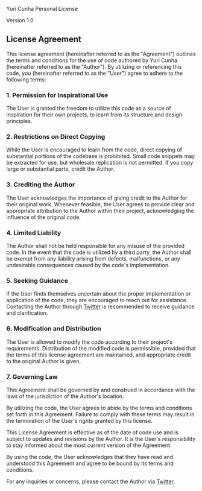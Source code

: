 Yuri Cunha Personal License

Version 1.0

## License Agreement

This license agreement (hereinafter referred to as the "Agreement") outlines the terms and conditions for the use of code authored by Yuri Cunha (hereinafter referred to as the "Author"). By utilizing or referencing this code, you (hereinafter referred to as the "User") agree to adhere to the following terms:

### 1. Permission for Inspirational Use

The User is granted the freedom to utilize this code as a source of inspiration for their own projects, to learn from its structure and design principles.

### 2. Restrictions on Direct Copying

While the User is encouraged to learn from the code, direct copying of substantial portions of the codebase is prohibited. Small code snippets may be extracted for use, but wholesale replication is not permitted. If you copy large or substantial parte, credit the Author.

### 3. Crediting the Author

The User acknowledges the importance of giving credit to the Author for their original work. Whenever feasible, the User agrees to provide clear and appropriate attribution to the Author within their project, acknowledging the influence of the original code.

### 4. Limited Liability

The Author shall not be held responsible for any misuse of the provided code. In the event that the code is utilized by a third party, the Author shall be exempt from any liability arising from defects, malfunctions, or any undesirable consequences caused by the code's implementation.

### 5. Seeking Guidance

If the User finds themselves uncertain about the proper implementation or application of the code, they are encouraged to reach out for assistance. Contacting the Author through [Twitter](https://twitter.com/isyuricunha) is recommended to receive guidance and clarification.

### 6. Modification and Distribution

The User is allowed to modify the code according to their project's requirements. Distribution of the modified code is permissible, provided that the terms of this license agreement are maintained, and appropriate credit to the original Author is given.

### 7. Governing Law

This Agreement shall be governed by and construed in accordance with the laws of the jurisdiction of the Author's location.

By utilizing the code, the User agrees to abide by the terms and conditions set forth in this Agreement. Failure to comply with these terms may result in the termination of the User's rights granted by this license.

This License Agreement is effective as of the date of code use and is subject to updates and revisions by the Author. It is the User's responsibility to stay informed about the most current version of the Agreement.

By using the code, the User acknowledges that they have read and understood this Agreement and agree to be bound by its terms and conditions.

For any inquiries or concerns, please contact the Author via [Twitter](https://twitter.com/isyuricunha).
